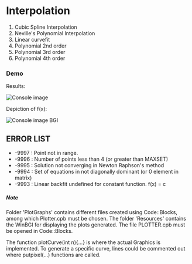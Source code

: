 # Interpolation

1. Cubic Spline Interpolation
2. Neville's Polynomial Interpolation
3. Linear curvefit
4. Polynomial 2nd order
5. Polynomial 3rd order
6. Polynomial 4th order

### Demo

Results:

![Console image](https://github.com/revanurambareesh/classic-interpolation/tree/master/Resources/console1.png)

Depiction of f(x):

![Console image BGI](https://github.com/revanurambareesh/classic-interpolation/tree/master/Resources/console2.png)


## ERROR LIST
- -9997 : Point not in range.
- -9996 : Number of points less than 4 (or greater than MAXSET)
- -9995 : Solution not converging in Newton Raphson's method
- -9994 : Set of equations in not diagonally dominant (or 0 element in matrix)
- -9993 : Linear backfit undefined for constant function. f(x) = c

##### Note

Folder 'PlotGraphs' contains different files created using Code::Blocks, among which Plotter.cpb must be chosen. The folder 'Resources' contains the WinBGI for displaying the plots generated.
The file PLOTTER.cpb must be opened in Code::Blocks.

The function plotCurve(int n){...} is where the actual Graphics is implemented. To generate a specific curve, lines could be commented out where putpixel(...) functions are called.